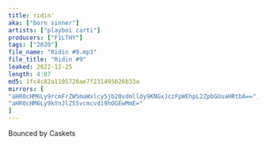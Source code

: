 ```yaml
---
title: ridin'
aka: ["born sinner"]
artists: ["playboi carti"]
producers: ["F1LTHY"]
tags: ["2020"]
file_name: "Ridin #9.mp3"
file_title: "Ridin #9"
leaked: 2022-12-25
length: 4:07
md5: 1fc4c82a1105728ae7f231495626b33a
mirrors: [
"aHR0cHM6Ly9rcmFrZW5maWxlcy5jb20vdmlldy9KNGxJczFpWEhpL2ZpbGUuaHRtbA==",
"aHR0cHM6Ly9kYnJlZS5vcmcvdi9hOGEwMmE="
]
---
```

Bounced by Caskets
